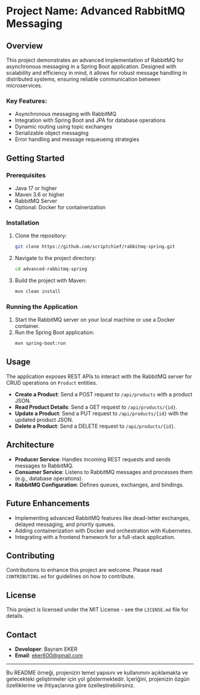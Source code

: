 

# Project Name: Advanced RabbitMQ Messaging

## Overview
This project demonstrates an advanced implementation of RabbitMQ for asynchronous messaging in a Spring Boot application. Designed with scalability and efficiency in mind, it allows for robust message handling in distributed systems, ensuring reliable communication between microservices.

### Key Features:
- Asynchronous messaging with RabbitMQ
- Integration with Spring Boot and JPA for database operations
- Dynamic routing using topic exchanges
- Serializable object messaging
- Error handling and message requeueing strategies

## Getting Started

### Prerequisites
- Java 17 or higher
- Maven 3.6 or higher
- RabbitMQ Server
- Optional: Docker for containerization

### Installation
1. Clone the repository:
   ```bash
   git clone https://github.com/scriptchief/rabbitmq-spring.git
   ```
2. Navigate to the project directory:
   ```bash
   cd advanced-rabbitmq-spring
   ```
3. Build the project with Maven:
   ```bash
   mvn clean install
   ```

### Running the Application
1. Start the RabbitMQ server on your local machine or use a Docker container.
2. Run the Spring Boot application:
   ```bash
   mvn spring-boot:run
   ```

## Usage
The application exposes REST APIs to interact with the RabbitMQ server for CRUD operations on `Product` entities.

- **Create a Product**: Send a POST request to `/api/products` with a product JSON.
- **Read Product Details**: Send a GET request to `/api/products/{id}`.
- **Update a Product**: Send a PUT request to `/api/products/{id}` with the updated product JSON.
- **Delete a Product**: Send a DELETE request to `/api/products/{id}`.

## Architecture
- **Producer Service**: Handles incoming REST requests and sends messages to RabbitMQ.
- **Consumer Service**: Listens to RabbitMQ messages and processes them (e.g., database operations).
- **RabbitMQ Configuration**: Defines queues, exchanges, and bindings.

## Future Enhancements
- Implementing advanced RabbitMQ features like dead-letter exchanges, delayed messaging, and priority queues.
- Adding containerization with Docker and orchestration with Kubernetes.
- Integrating with a frontend framework for a full-stack application.

## Contributing
Contributions to enhance this project are welcome. Please read `CONTRIBUTING.md` for guidelines on how to contribute.

## License
This project is licensed under the MIT License - see the `LICENSE.md` file for details.

## Contact
- **Developer**: Bayram EKER
- **Email**: eker600@gmail.com


---

Bu README örneği, projenizin temel yapısını ve kullanımını açıklamakta ve gelecekteki geliştirmeler için yol göstermektedir. İçeriğini, projenizin özgün özelliklerine ve ihtiyaçlarına göre özelleştirebilirsiniz.
